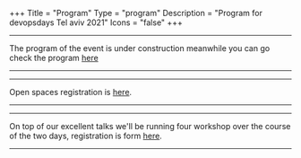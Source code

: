 +++
Title = "Program"
Type = "program"
Description = "Program for devopsdays Tel aviv 2021"
Icons = "false"
+++

<div class = "row">
  <div class = "col">
    <hr />
    The program of the event is under construction meanwhile you can go check the program <a href="https://tlvcommunity.dev/devopsdays/agenda-2021.html">here </a>
    <hr />
    <hr />
    Open spaces registration is <a href="https://forms.gle/fKuXAZJUcBCKqB627">here</a>.
    <hr />
    <hr />
    On top of our excellent talks we'll be running four workshop over the course of the two days, registration is form <a href="https://forms.gle/9Acpjn6MJEpa5nRE9">here</a>. 
    <hr />
  </div>
</div>
